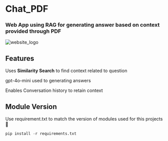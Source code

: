 # Chat_PDF

### Web App using RAG for generating answer based on context provided through PDF

![website_logo](https://github.com/user-attachments/assets/7e59e7b6-588e-4546-82b3-5f274395798c)

## Features

Uses **Similarity Search** to find context related to question

gpt-4o-mini used to generating answers

Enables Conversation history to retain context  

## Module Version

Use requirement.txt to match the version of modules used for this projects 📄

```python
pip install -r requirements.txt

